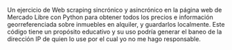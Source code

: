 Un ejercicio de Web scraping sincrónico y asincrónico en la página web de Mercado Libre con Python para obtener todos los precios e información georreferenciada sobre inmuebles en alquiler, y guardarlos localmente. Este código tiene un propósito educativo y su uso podría generar el baneo de la dirección IP de quien lo use por el cual yo no me hago responsable.
